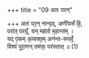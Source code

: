 +++
title = "09 अतः परन्"

+++
अतः॑ पर॒न् नान्य॒द्, अणी॑यसँ हि॒,  
परा॑त् परय्ँ॒, यन् मह॑तो म॒हान्त॑म् ।  
यद् ए॑कम् अ॒व्यक्त॒म् अन॑न्त-रूपव्ँ॒  
विश्वं॑ पुरा॒णन् तम॑सः॒ पर॑स्तात् ॥ (1)
